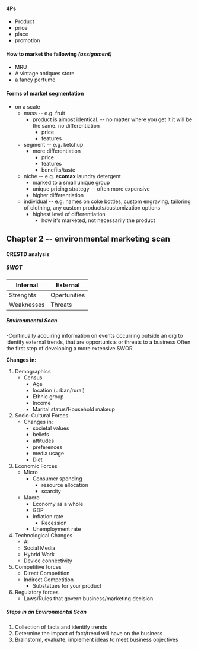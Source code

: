 #### **4Ps**
- Product
- price
- place
- promotion


#### How to market the fallowing *(assignment)*
- MRU
- A vintage antiques store
- a fancy perfume

#### Forms of market segmentation
- on a scale
	- mass -- e.g. fruit
		- product is almost identical. -- no matter where you get it it will be the same. no differentiation
			- price
			- features
	- segment -- e.g. ketchup
		- more differentiation
			- price
			- features
			- benefits/taste
	- niche -- e.g. **ecomax** laundry detergent
		- marked to a small unique group
		- unique pricing strategy -- often more expensive
		- higher differentiation
	- individual -- e.g. names on coke bottles, custom engraving, tailoring of clothing, any custom products/customization options
		- highest level of  differentiation
			- how it's marketed, not necessarily the product



## Chapter 2 -- environmental marketing scan

#### CRESTD analysis


##### SWOT

| Internal   | External     |
| ---------- | ------------ |
| Strenghts  | Opertunities |
| Weaknesses | Threats      |

##### Environmental Scan
-Continually acquiring information on events occurring outside an org to identify external trends, that are opportunists or threats to a business
Often the first step of developing a more extensive SWOR

**Changes in:**
1. Demographics
	- Census
		- Age
		- location (urban/rural)
		- Ethnic group
		- Income 
		- Marital status/Household makeup
2. Socio-Cultural Forces
	- Changes in:
		- societal values
		- beliefs
		- attitudes
		- preferences
		- media usage
		- Diet
3. Economic Forces
	- Micro
		- Consumer spending
			- resource allocation
			- scarcity
	- Macro
		- Economy as a whole
		- GDP
		- Inflation rate
			- Recession
		- Unemployment rate
4. Technological Changes
	- AI
	- Social Media
	- Hybrid Work
	- Device connectivity
5. Competitive forces
	- Direct Competition
	- Indirect Competition
		- Substatues for your product
6. Regulatory forces
	- Laws/Rules that govern business/marketing decision

##### Steps in an Environmental Scan
1. Collection of facts and identify trends
2. Determine the impact of fact/trend will have on the business
3. Brainstorm, evaluate, implement ideas to meet business objectives